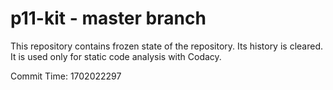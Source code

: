 # p11-kit - master branch

This repository contains frozen state of the repository.
Its history is cleared. It is used only for static code
analysis with Codacy.

Commit Time: 1702022297